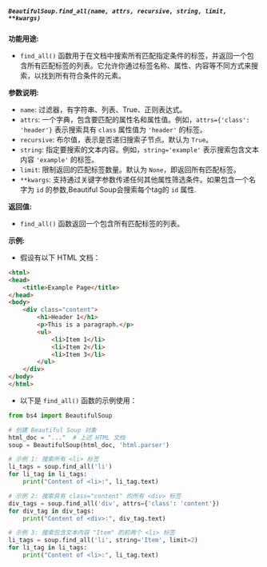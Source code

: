 ##### `BeautifulSoup.find_all(name, attrs, recursive, string, limit, **kwargs)`
**功能用途:**
- `find_all()` 函数用于在文档中搜索所有匹配指定条件的标签，并返回一个包含所有匹配标签的列表。它允许你通过标签名称、属性、内容等不同方式来搜索，以找到所有符合条件的元素。

**参数说明:**
- `name`: 过滤器，有字符串、列表、True、正则表达式。
- `attrs`: 一个字典，包含要匹配的属性名和属性值。例如，`attrs={'class': 'header'}` 表示搜索具有 `class` 属性值为 `'header'` 的标签。
- `recursive`: 布尔值，表示是否递归搜索子节点。默认为 `True`。
- `string`: 指定要搜索的文本内容。例如，`string='example'` 表示搜索包含文本内容 `'example'` 的标签。
- `limit`: 限制返回的匹配标签数量。默认为 `None`，即返回所有匹配标签。
- `**kwargs`: 支持通过关键字参数传递任何其他属性筛选条件。如果包含一个名字为 `id` 的参数,Beautiful Soup会搜索每个tag的 `id` 属性.

**返回值:** 
- `find_all()` 函数返回一个包含所有匹配标签的列表。

**示例:**
- 假设有以下 HTML 文档：
```html
<html>
<head>
    <title>Example Page</title>
</head>
<body>
    <div class="content">
        <h1>Header 1</h1>
        <p>This is a paragraph.</p>
        <ul>
            <li>Item 1</li>
            <li>Item 2</li>
            <li>Item 3</li>
        </ul>
    </div>
</body>
</html>
```
- 以下是 `find_all()` 函数的示例使用：
```python
from bs4 import BeautifulSoup

# 创建 Beautiful Soup 对象
html_doc = "..."  # 上述 HTML 文档
soup = BeautifulSoup(html_doc, 'html.parser')

# 示例 1: 搜索所有 <li> 标签
li_tags = soup.find_all('li')
for li_tag in li_tags:
    print("Content of <li>:", li_tag.text)

# 示例 2: 搜索具有 class="content" 的所有 <div> 标签
div_tags = soup.find_all('div', attrs={'class': 'content'})
for div_tag in div_tags:
    print("Content of <div>:", div_tag.text)

# 示例 3: 搜索包含文本内容 "Item" 的前两个 <li> 标签
li_tags = soup.find_all('li', string='Item', limit=2)
for li_tag in li_tags:
    print("Content of <li>:", li_tag.text)
```